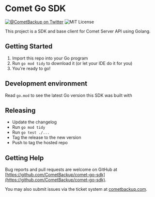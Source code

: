 # Comet Go SDK

[![@CometBackup on Twitter](http://img.shields.io/badge/twitter-%40CometBackup-blue.svg?style=flat)](https://twitter.com/CometBackup)
![MIT License](https://img.shields.io/github/license/CometBackup/comet-go-sdk)

This project is a SDK and base client for Comet Server API using Golang.

## Getting Started

1. Import this repo into your Go program
2. Run `go mod tidy` to download it (or let your IDE do it for you)
3. You're ready to go!

## Development environment

Read `go.mod` to see the latest Go version this SDK was built with

## Releasing

- Update the changelog
- Run `go mod tidy`
- Run `go test ./...`
- Tag the release to the new version
- Push to tag the hosted repo

## Getting Help

Bug reports and pull requests are welcome on GitHub at [https://github.com/CometBackup/comet-go-sdk](https://github.com/CometBackup/comet-go-sdk).

You may also submit issues via the ticket system at [cometbackup.com](https://cometbackup.com/).
